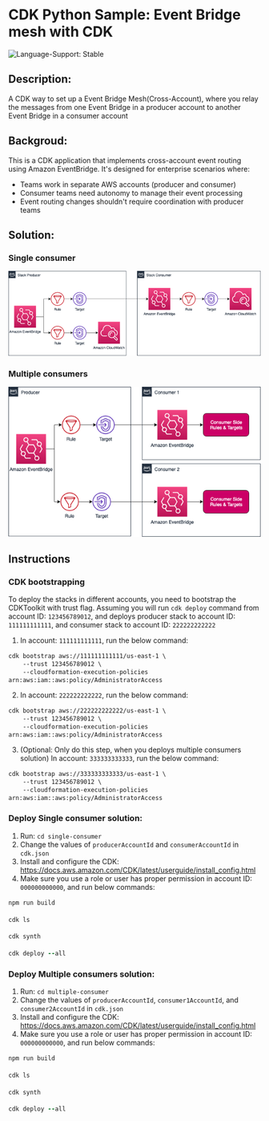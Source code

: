 # CDK Python Sample: Event Bridge mesh with CDK

![Language-Support: Stable](https://img.shields.io/badge/language--support-stable-success.svg?style=for-the-badge)

## Description:
A CDK way to set up a Event Bridge Mesh(Cross-Account), where you relay the messages from one Event Bridge in a producer account to another Event Bridge in a consumer account

## Backgroud:
This is a CDK application that implements cross-account event routing using Amazon EventBridge. It's designed for enterprise scenarios where:

- Teams work in separate AWS accounts (producer and consumer)
- Consumer teams need autonomy to manage their event processing
- Event routing changes shouldn't require coordination with producer teams

## Solution:

### Single consumer
![architecture](./images/single-consumer.png)

### Multiple consumers
![architecture](./images/multi-consumers.png)


## Instructions

### CDK bootstrapping
To deploy the stacks in different accounts, you need to bootstrap the CDKToolkit with trust flag. Assuming you will run `cdk deploy` command from account ID: `123456789012`, and deploys producer stack to account ID: `111111111111`, and consumer stack to account ID: `222222222222`

1. In account: `111111111111`, run the below command:
```
cdk bootstrap aws://111111111111/us-east-1 \
    --trust 123456789012 \
    --cloudformation-execution-policies arn:aws:iam::aws:policy/AdministratorAccess
```

2. In account: `222222222222`, run the below command:
```
cdk bootstrap aws://222222222222/us-east-1 \
    --trust 123456789012 \
    --cloudformation-execution-policies arn:aws:iam::aws:policy/AdministratorAccess
```

3. (Optional: Only do this step, when you deploys multiple consumers solution) In account: `333333333333`, run the below command:
```
cdk bootstrap aws://333333333333/us-east-1 \
    --trust 123456789012 \
    --cloudformation-execution-policies arn:aws:iam::aws:policy/AdministratorAccess
```

### Deploy Single consumer solution:
1. Run: `cd single-consumer`
2. Change the values of `producerAccountId` and `consumerAccountId` in `cdk.json`
3. Install and configure the CDK: https://docs.aws.amazon.com/CDK/latest/userguide/install_config.html
4. Make sure you use a role or user has proper permission in account ID: `000000000000`, and run below commands:
```ruby
npm run build

cdk ls

cdk synth

cdk deploy --all
```

### Deploy Multiple consumers solution:
1. Run: `cd multiple-consumer`
2. Change the values of `producerAccountId`, `consumer1AccountId`, and `consumer2AccountId` in `cdk.json`
3. Install and configure the CDK: https://docs.aws.amazon.com/CDK/latest/userguide/install_config.html
4. Make sure you use a role or user has proper permission in account ID: `000000000000`, and run below commands:
```ruby
npm run build

cdk ls

cdk synth

cdk deploy --all
```

